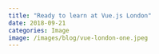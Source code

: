 ```yaml
---
title: "Ready to learn at Vue.js London"
date: 2018-09-21
categories: Image
image: /images/blog/vue-london-one.jpeg
---
```


